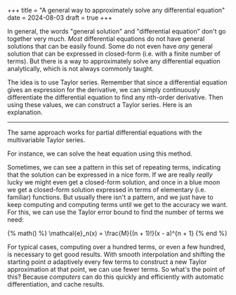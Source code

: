 +++
title = "A general way to approximately solve any differential equation"
date = 2024-08-03
draft = true
+++

In general, the words "general solution" and "differential equation" don't go together very much. _Most_ differential equations do not have general solutions that can be easily found. Some do not even have _any_ general solution that can be expressed in closed-form (i.e. with a finite number of terms). But there is a way to approximately solve any differential equation analytically, which is not always commonly taught.

<!-- more -->

The idea is to use Taylor series. Remember that since a differential equation gives an expression for the derivative, we can simply continuously differentiate the differential equation to find any nth-order derivative. Then using these values, we can construct a Taylor series. Here is an explanation.

------

The same approach works for partial differential equations with the multivariable Taylor series.

For instance, we can solve the heat equation using this method.

Sometimes, we can see a pattern in this set of repeating terms, indicating that the solution can be expressed in a nice form. If we are really _really_ lucky we might even get a closed-form solution, and once in a blue moon we get a closed-form solution expressed in terms of elementary (i.e. familiar) functions. But usually there isn't a pattern, and we just have to keep computing and computing terms until we get to the accuracy we want. For this, we can use the Taylor error bound to find the number of terms we need:

{% math() %}
\mathcal{e}_n(x) = \frac{M}{(n + 1)!}(x - a)^{n + 1}
{% end %}

For typical cases, computing over a hundred terms, or even a few hundred, is necessary to get good results. With smooth interpolation and shifting the starting point $a$ adaptively every few terms to construct a new Taylor approximation at that point, we can use fewer terms. So what's the point of this? Because _computers_ can do this quickly and efficiently with automatic differentiation, and cache results.
